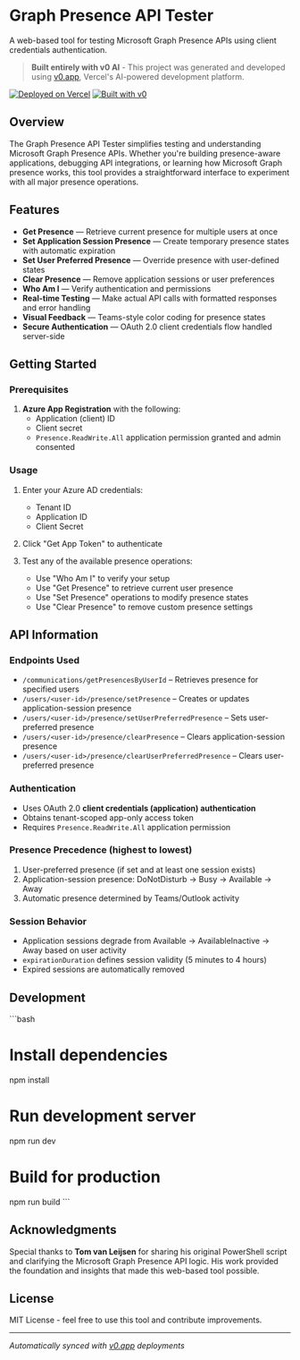 # Graph Presence API Tester

A web-based tool for testing Microsoft Graph Presence APIs using client credentials authentication.

> **Built entirely with v0 AI** - This project was generated and developed using [v0.app](https://v0.app), Vercel's AI-powered development platform.

[![Deployed on Vercel](https://img.shields.io/badge/Deployed%20on-Vercel-black?style=for-the-badge&logo=vercel)](https://vercel.com/anywherenow/v0-graph-presence-api-tester)
[![Built with v0](https://img.shields.io/badge/Built%20with-v0.app-black?style=for-the-badge)](https://v0.app/chat/projects/64zCeYCmVSr)

## Overview

The Graph Presence API Tester simplifies testing and understanding Microsoft Graph Presence APIs. Whether you're building presence-aware applications, debugging API integrations, or learning how Microsoft Graph presence works, this tool provides a straightforward interface to experiment with all major presence operations.

## Features

- **Get Presence** — Retrieve current presence for multiple users at once
- **Set Application Session Presence** — Create temporary presence states with automatic expiration
- **Set User Preferred Presence** — Override presence with user-defined states  
- **Clear Presence** — Remove application sessions or user preferences
- **Who Am I** — Verify authentication and permissions
- **Real-time Testing** — Make actual API calls with formatted responses and error handling
- **Visual Feedback** — Teams-style color coding for presence states
- **Secure Authentication** — OAuth 2.0 client credentials flow handled server-side

## Getting Started

### Prerequisites

1. **Azure App Registration** with the following:
   - Application (client) ID
   - Client secret
   - `Presence.ReadWrite.All` application permission granted and admin consented

### Usage

1. Enter your Azure AD credentials:
   - Tenant ID
   - Application ID  
   - Client Secret

2. Click "Get App Token" to authenticate

3. Test any of the available presence operations:
   - Use "Who Am I" to verify your setup
   - Use "Get Presence" to retrieve current user presence
   - Use "Set Presence" operations to modify presence states
   - Use "Clear Presence" to remove custom presence settings

## API Information

### Endpoints Used
- `/communications/getPresencesByUserId` – Retrieves presence for specified users
- `/users/<user-id>/presence/setPresence` – Creates or updates application-session presence
- `/users/<user-id>/presence/setUserPreferredPresence` – Sets user-preferred presence
- `/users/<user-id>/presence/clearPresence` – Clears application-session presence
- `/users/<user-id>/presence/clearUserPreferredPresence` – Clears user-preferred presence

### Authentication
- Uses OAuth 2.0 **client credentials (application) authentication**
- Obtains tenant-scoped app-only access token
- Requires `Presence.ReadWrite.All` application permission

### Presence Precedence (highest to lowest)
1. User-preferred presence (if set and at least one session exists)
2. Application-session presence: DoNotDisturb → Busy → Available → Away  
3. Automatic presence determined by Teams/Outlook activity

### Session Behavior
- Application sessions degrade from Available → AvailableInactive → Away based on user activity
- `expirationDuration` defines session validity (5 minutes to 4 hours)
- Expired sessions are automatically removed

## Development

\`\`\`bash
# Install dependencies
npm install

# Run development server
npm run dev

# Build for production
npm run build
\`\`\`

## Acknowledgments

Special thanks to **Tom van Leijsen** for sharing his original PowerShell script and clarifying the Microsoft Graph Presence API logic. His work provided the foundation and insights that made this web-based tool possible.

## License

MIT License - feel free to use this tool and contribute improvements.

---

*Automatically synced with [v0.app](https://v0.app) deployments*
